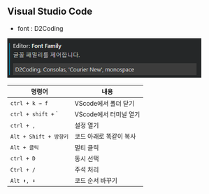 
## Visual Studio Code

- font : D2Coding

![Untitled](../images/CLI_3.png)

| 명령어 | 내용 |
| --- | --- |
| `ctrl + k → f` | VScode에서 폴더 닫기 |
| `ctrl + shift +` ` | VScode에서 터미널 열기 |
| `ctrl + ,` | 설정 열기 |
| `Alt + Shift + 방향키` | 코드 아래로 똑같이 복사 |
| `Alt + 클릭` | 멀티 클릭 |
| `ctrl + D` | 동시 선택 |
| `Ctrl + /` | 주석 처리 |
| `Alt ⬆️, ⬇️` | 코드 순서 바꾸기 |
